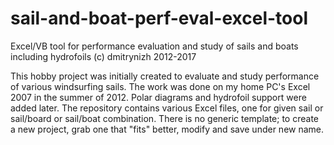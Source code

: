 # sail-and-boat-perf-eval-excel-tool
Excel/VB tool for performance evaluation and study of sails and boats including hydrofoils
(c) dmitrynizh 2012-2017

This hobby project was initially created to evaluate and study performance of various windsurfing sails.
The work was done on my home PC's Excel 2007 in the summer of 2012. Polar diagrams and hydrofoil support were added later.
The repository contains various Excel files, one for given sail or sail/board or sail/boat combination.
There is no generic template; to create a new project, grab one that "fits" better, modify and save under new name. 
